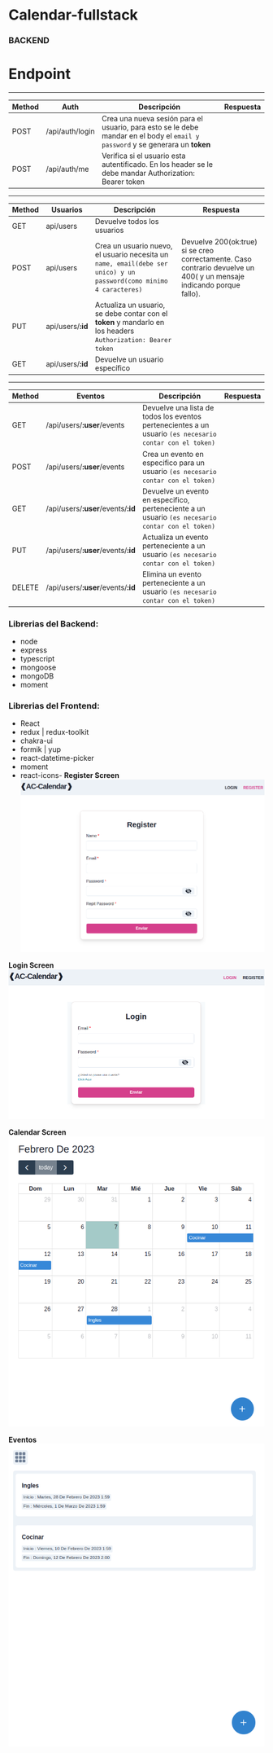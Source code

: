 
# Calendar-fullstack


### BACKEND
# Endpoint
----------


| Method |Auth  | Descripción| Respuesta
|--|--|--| -----|
| POST | /api/auth/login | Crea una nueva sesión para el usuario, para esto se le debe mandar en el body  el `email y password` y se generara un **token**  |
| POST | /api/auth/me | Verifica si el usuario esta autentificado. En los header se le debe mandar Authorization: Bearer token |

----
|         Method       |  Usuarios | Descripción  | Respuesta  | 
|----------------|-------------------------------|-----------------------------|------
|GET        |api/users     |Devuelve todos los usuarios |  |
|POST       | api/users         | Crea un usuario nuevo, el usuario necesita un ` name, email(debe ser unico) y un password(como minimo 4 caracteres)`    |Devuelve 200(ok:true) si se creo correctamente. Caso contrario   devuelve un 400( y un mensaje indicando porque fallo).  
|PUT        |api/users/**:id**        |Actualiza un usuario, se debe contar con el **token** y mandarlo en los headers  ```Authorization: Bearer token ```   | 
|GET        |api/users/**:id**        |Devuelve un usuario específico |

----------


| Method |Eventos  | Descripción| Respuesta
|--|--|--| -----|
| GET | /api/users/**:user**/events | Devuelve  una lista de todos los eventos pertenecientes a un usuario `(es necesario contar con el token)` |
| POST | /api/users/**:user**/events | Crea un evento en especifico para un usuario `(es necesario contar con el token)`  |
| GET | /api/users/**:user**/events/**:id** | Devuelve un evento en especifico,  perteneciente a un usuario `(es necesario contar con el token)` |
| PUT | /api/users/**:user**/events/**:id** | Actualiza un evento perteneciente a un usuario `(es necesario contar con el token)` |
| DELETE | /api/users/**:user**/events/**:id** | Elimina un evento perteneciente a un usuario `(es necesario contar con el token)` |


### Librerias del Backend:

- node
- express
- typescript
- mongoose
- mongoDB
- moment

### Librerias del Frontend:

- React
- redux | redux-toolkit
- chakra-ui
- formik | yup
- react-datetime-picker
- moment
- react-icons-
**Register Screen**
![enter image description here](https://raw.githubusercontent.com/aniicossio1997/calendar-fullstack/main/register.png)

**Login Screen**
![enter image description here](https://raw.githubusercontent.com/aniicossio1997/calendar-fullstack/main/login.png)

**Calendar Screen**
![enter image description here](https://raw.githubusercontent.com/aniicossio1997/calendar-fullstack/main/calendario.png)

**Eventos**
![enter image description here](https://raw.githubusercontent.com/aniicossio1997/calendar-fullstack/main/eventos.png)